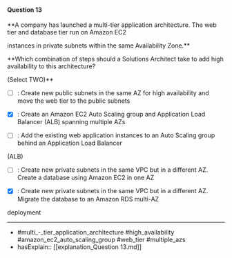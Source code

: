 #### Question  13

**A company has launched a multi-tier application architecture. The web tier and database tier run on Amazon EC2

instances in private subnets within the same Availability Zone.**

**Which combination of steps should a Solutions Architect take to add high availability to this architecture?

(Select TWO)**

- [ ] :  Create new public subnets in the same AZ for high availability and move the web tier to the public subnets

- [x] :  Create an Amazon EC2 Auto Scaling group and Application Load Balancer (ALB) spanning multiple AZs

- [ ] :  Add the existing web application instances to an Auto Scaling group behind an Application Load Balancer

(ALB)

- [ ] :  Create new private subnets in the same VPC but in a different AZ. Create a database using Amazon EC2 in one AZ

- [x] :  Create new private subnets in the same VPC but in a different AZ. Migrate the database to an Amazon RDS multi-AZ

deployment

----

- #multi_-_tier_application_architecture #high_availability #amazon_ec2_auto_scaling_group #web_tier #multiple_azs
- hasExplain:: [[explanation_Question  13.md]]
